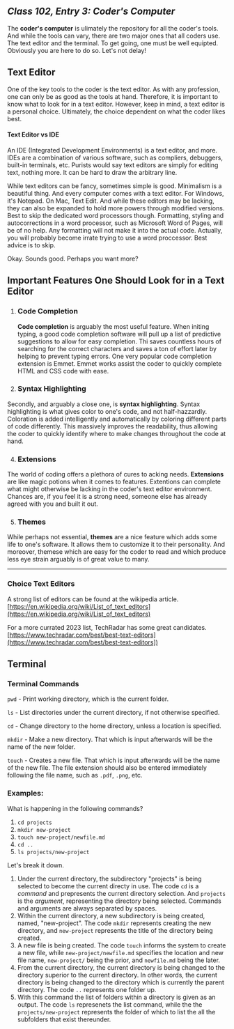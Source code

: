 ## *Class 102, Entry 3: Coder's Computer*

The **coder's computer** is ulimately the repository for all the coder's tools. And while the tools can vary, there are two major ones that all coders use. The text editor and the terminal. To get going, one must be well equipted. Obviously you are here to do so. Let's not delay!

## Text Editor

One of the key tools to the coder is the text editor. As with any profession, one can only be as good as the tools at hand. Therefore, it is important to know what to look for in a text editor. However, keep in mind, a text editor is a personal choice. Ultimately, the choice dependent on what the coder likes best. 

#### Text Editor vs IDE 
An IDE (Integrated Development Environments) is a text editor, and more. IDEs are a combination of various software, such as compliers, debuggers, built-in terminals, etc. Purists would say text editors are simply for editing text, nothing more. It can be hard to draw the arbitrary line.

While text editors can be fancy, sometimes simple is good. Minimalism is a beautiful thing. And every computer comes with a text editor. For Windows, it's Notepad. On Mac, Text Edit. And while these editors may be lacking, they can also be expanded to hold more powers through modified versions. Best to skip the dedicated word processors though. Formatting, styling and autocorrections in a word processor, such as Microsoft Word of Pages, will be of no help. Any formatting will not make it into the actual code. Actually, you will probably become irrate trying to use a word proccessor. Best advice is to skip.

Okay. Sounds good. Perhaps you want more?

## Important Features One Should Look for in a Text Editor

1. ### Code Completion
   
   **Code completion** is arguably the most useful feature. When initing typing, a good code completion software will pull up a list of predictive suggestions to allow for easy completion. Thi saves countless hours of searching for the correct characters and saves a ton of effort later by helping to prevent typing errors. One very popular code completion extension is Emmet. Emmet works assist the coder to quickly complete HTML and CSS code with ease. 
3. ### Syntax Highlighting

Secondly, and arguably a close one, is **syntax highlighting**. Syntax highlighting is what gives color to one's code, and not half-hazzardly. Coloration is added intelligently and automatically by coloring different parts of code differently. This massively improves the readability, thus allowing the coder to quickly identify where to make changes throughout the code at hand. 

4. ### Extensions

The world of coding offers a plethora of cures to acking needs. **Extensions** are like magic potions when it comes to features. Extentions can complete what might otherwise be lacking in the coder's text editor environment. Chances are, if you feel it is a strong need, someone else has already agreed with you and built it out. 

5. ### Themes

While perhaps not essential, **themes** are a nice feature which adds some life to one's software. It allows them to customize it to their personality. And moreover, themese which are easy for the coder to read and which produce less eye strain arguably is of great value to many. 

___

### Choice Text Editors
A strong list of editors can be found at the wikipedia article. [https://en.wikipedia.org/wiki/List_of_text_editors](https://en.wikipedia.org/wiki/List_of_text_editors)

For a more currated 2023 list, TechRadar has some great candidates. [https://www.techradar.com/best/best-text-editors](https://www.techradar.com/best/best-text-editors])

## Terminal



### Terminal Commands

`pwd` - Print working directory, which is the current folder.

`ls` - List directories under the current directory, if not otherwise specified.

`cd` - Change directory to the home directory, unless a location is specified.

`mkdir` - Make a new directory. That which is input afterwards will be the name of the new folder. 

`touch` - Creates a new file. That which is input afterwards will be the name of the new file. The file extension should also be entered immediately following the file name, such as `.pdf`, `.png`,  etc. 

### Examples:

What is happening in the following commands?

1. `cd projects`
2. `mkdir new-project`
3. `touch new-project/newfile.md`
4. `cd ..`
5. `ls projects/new-project`

Let's break it down.
1. Under the current directory, the subdirectory "projects" is being selected to become the current directy in use. The code `cd` is a *command* and prepresents the current directory selection. And `projects` is the *argument*, representing the directory being selected. Commands and arguments are always separated by spaces. 
2. Within the current directory, a new subdirectory is being created, named, "new-project". The code `mkdir` represents creating the new directory, and `new-project` represents the title of the directory being created. 
3. A new file is being created. The code `touch` informs the system to create a new file, while `new-project/newfile.md` specifies the location and new file name, `new-project/` being the prior, and `newfile.md` being the later. 
4. From the current directory, the current directory is being changed to the directory superior to the current directory. In other words, the current directory is being changed to the directory which is currently the parent directory. The code `..` represents one folder up. 
5. With this command the list of folders within a directory is given as an output. The code `ls` represenets the list command, while the the `projects/new-project` represents the folder of which to list the all the subfolders that exist thereunder. 
